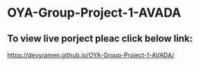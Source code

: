 # OYA-Group-Project-1-AVADA
## To view live porject pleac click below link:
https://devsramen.github.io/OYA-Group-Project-1-AVADA/


